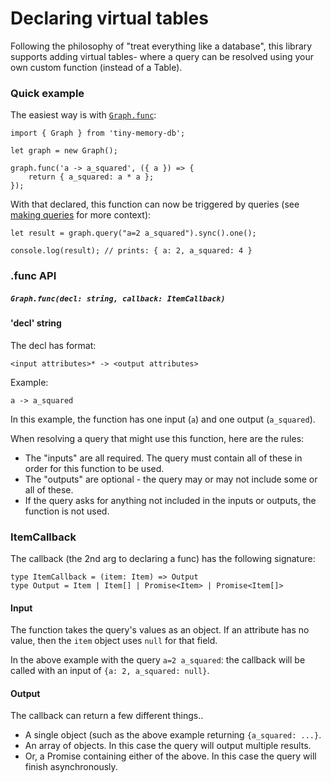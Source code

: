 
# Declaring virtual tables

Following the philosophy of "treat everything like a database", this library supports adding virtual tables-
where a query can be resolved using your own custom function (instead of a Table).

### Quick example

The easiest way is with [`Graph.func`](./tiny-memory-db.graph.func.md):

    import { Graph } from 'tiny-memory-db';
    
    let graph = new Graph();

    graph.func('a -> a_squared', ({ a }) => {
        return { a_squared: a * a };
    });

With that declared, this function can now be triggered by queries (see [making queries](./making_queries.md) for more context):

    let result = graph.query("a=2 a_squared").sync().one();

    console.log(result); // prints: { a: 2, a_squared: 4 }

### .func API

##### `Graph.func(decl: string, callback: ItemCallback)`

#### 'decl' string

The decl has format:

    <input attributes>* -> <output attributes>

Example:

    a -> a_squared

In this example, the function has one input (`a`) and one output (`a_squared`).

When resolving a query that might use this function, here are the rules:

 - The "inputs" are all required. The query must contain all of these in order for this function to be used.
 - The "outputs" are optional - the query may or may not include some or all of these.
 - If the query asks for anything not included in the inputs or outputs, the function is not used.

### ItemCallback

The callback (the 2nd arg to declaring a func) has the following signature:

    type ItemCallback = (item: Item) => Output
    type Output = Item | Item[] | Promise<Item> | Promise<Item[]>

#### Input

The function takes the query's values as an object. If an attribute has no value, then the `item` object uses
`null` for that field.

In the above example with the query `a=2 a_squared`: the callback will be called with an input of `{a: 2, a_squared: null}`.

#### Output

The callback can return a few different things..

 - A single object (such as the above example returning `{a_squared: ...}`.
 - An array of objects. In this case the query will output multiple results.
 - Or, a Promise containing either of the above. In this case the query will finish asynchronously.

